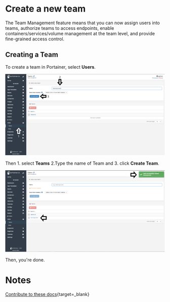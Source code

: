 # Create a new team

The Team Management feature means that you can now assign users into teams, authorize teams to access endpoints, enable containers/services/volume management at the team level, and provide fine-grained access control.

## Creating a Team

To create a team in Portainer, select <b>Users</b>.

![team](assets/team1.png)

Then 1. select <b>Teams</b> 2.Type the name of Team and 3. click <b>Create Team</b>.

![team](assets/team2.png)

Then, you're done.

# Notes

[Contribute to these docs](https://github.com/portainer/portainer-docs/blob/master/contributing.md){target=_blank}